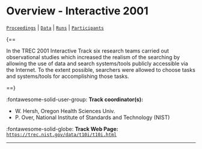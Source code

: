 # Overview - Interactive 2001

[`Proceedings`](./proceedings.md) | [`Data`](./data.md) | [`Runs`](./runs.md) | [`Participants`](./participants.md)

{==

In the TREC 2001 Interactive Track six research teams carried out observational studies which increased the realism of the searching by allowing the use of data and search systems/tools publicly accessible via the Internet. To the extent possible, searchers were allowed to choose tasks and systems/tools for accomplishing those tasks.

==}

:fontawesome-solid-user-group: **Track coordinator(s):**

- W. Hersh, Oregon Health Sciences Univ. 
- P. Over, National Institute of Standards and Technology (NIST) 

:fontawesome-solid-globe: **Track Web Page:** [`https://trec.nist.gov/data/t10i/t10i.html`](https://trec.nist.gov/data/t10i/t10i.html) 

---

